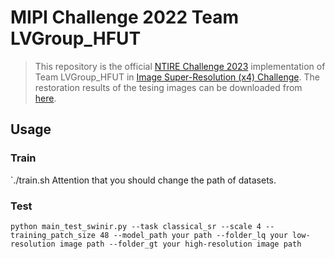 # MIPI Challenge 2022 Team LVGroup_HFUT

> This repository is the official [NTIRE Challenge 2023](https://cvlai.net/ntire/2023/#) implementation of Team LVGroup_HFUT in [Image Super-Resolution (x4) Challenge](https://codalab.lisn.upsaclay.fr/competitions/10251).
> The restoration results of the tesing images can be downloaded from [here]().
## Usage
### Train
`./train.sh
Attention that you should change the path of datasets.
### Test
`python main_test_swinir.py --task classical_sr --scale 4 --training_patch_size 48 --model_path your path --folder_lq your low-resolution image path --folder_gt your high-resolution image path`
